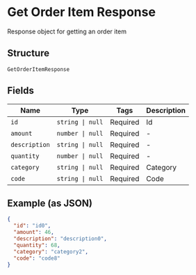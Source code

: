 
# Get Order Item Response

Response object for getting an order item

## Structure

`GetOrderItemResponse`

## Fields

| Name | Type | Tags | Description |
|  --- | --- | --- | --- |
| `id` | `string \| null` | Required | Id |
| `amount` | `number \| null` | Required | - |
| `description` | `string \| null` | Required | - |
| `quantity` | `number \| null` | Required | - |
| `category` | `string \| null` | Required | Category |
| `code` | `string \| null` | Required | Code |

## Example (as JSON)

```json
{
  "id": "id0",
  "amount": 46,
  "description": "description0",
  "quantity": 68,
  "category": "category2",
  "code": "code8"
}
```

